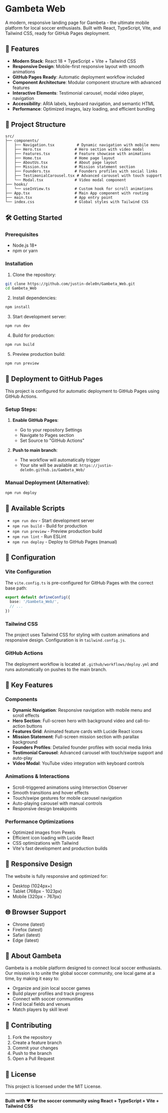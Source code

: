 # Gambeta Web

A modern, responsive landing page for Gambeta - the ultimate mobile platform for local soccer enthusiasts. Built with React, TypeScript, Vite, and Tailwind CSS, ready for GitHub Pages deployment.

## 🚀 Features

- **Modern Stack**: React 18 + TypeScript + Vite + Tailwind CSS
- **Responsive Design**: Mobile-first responsive layout with smooth animations
- **GitHub Pages Ready**: Automatic deployment workflow included
- **Component Architecture**: Modular component structure with advanced features
- **Interactive Elements**: Testimonial carousel, modal video player, navigation
- **Accessibility**: ARIA labels, keyboard navigation, and semantic HTML
- **Performance**: Optimized images, lazy loading, and efficient bundling

## 📁 Project Structure

```
src/
├── components/
│   ├── Navigation.tsx          # Dynamic navigation with mobile menu
│   ├── Hero.tsx               # Hero section with video modal
│   ├── Features.tsx           # Feature showcase with animations
│   ├── Home.tsx               # Home page layout
│   ├── AboutUs.tsx            # About page layout
│   ├── Mission.tsx            # Mission statement section
│   ├── Founders.tsx           # Founders profiles with social links
│   ├── TestimonialCarousel.tsx # Advanced carousel with touch support
│   └── Modal.tsx              # Video modal component
├── hooks/
│   └── useInView.ts           # Custom hook for scroll animations
├── App.tsx                    # Main App component with routing
├── main.tsx                   # App entry point
└── index.css                  # Global styles with Tailwind CSS
```

## 🛠️ Getting Started

### Prerequisites

- Node.js 18+ 
- npm or yarn

### Installation

1. Clone the repository:
```bash
git clone https://github.com/justin-dele0n/Gambeta_Web.git
cd Gambeta_Web
```

2. Install dependencies:
```bash
npm install
```

3. Start development server:
```bash
npm run dev
```

4. Build for production:
```bash
npm run build
```

5. Preview production build:
```bash
npm run preview
```

## 🚀 Deployment to GitHub Pages

This project is configured for automatic deployment to GitHub Pages using GitHub Actions.

### Setup Steps:

1. **Enable GitHub Pages**:
   - Go to your repository Settings
   - Navigate to Pages section
   - Set Source to "GitHub Actions"

2. **Push to main branch**:
   - The workflow will automatically trigger
   - Your site will be available at: `https://justin-dele0n.github.io/Gambeta_Web/`

### Manual Deployment (Alternative):

```bash
npm run deploy
```

## 📝 Available Scripts

- `npm run dev` - Start development server
- `npm run build` - Build for production
- `npm run preview` - Preview production build
- `npm run lint` - Run ESLint
- `npm run deploy` - Deploy to GitHub Pages (manual)

## 🔧 Configuration

### Vite Configuration

The `vite.config.ts` is pre-configured for GitHub Pages with the correct base path:

```typescript
export default defineConfig({
  base: '/Gambeta_Web/',
  // ...
})
```

### Tailwind CSS

The project uses Tailwind CSS for styling with custom animations and responsive design. Configuration is in `tailwind.config.js`.

### GitHub Actions

The deployment workflow is located at `.github/workflows/deploy.yml` and runs automatically on pushes to the main branch.

## 🎨 Key Features

### Components
- **Dynamic Navigation**: Responsive navigation with mobile menu and scroll effects
- **Hero Section**: Full-screen hero with background video and call-to-action buttons
- **Features Grid**: Animated feature cards with Lucide React icons
- **Mission Statement**: Full-screen mission section with parallax background
- **Founders Profiles**: Detailed founder profiles with social media links
- **Testimonial Carousel**: Advanced carousel with touch/swipe support and auto-play
- **Video Modal**: YouTube video integration with keyboard controls

### Animations & Interactions
- Scroll-triggered animations using Intersection Observer
- Smooth transitions and hover effects
- Touch/swipe gestures for mobile carousel navigation
- Auto-playing carousel with manual controls
- Responsive design breakpoints

### Performance Optimizations
- Optimized images from Pexels
- Efficient icon loading with Lucide React
- CSS optimizations with Tailwind
- Vite's fast development and production builds

## 📱 Responsive Design

The website is fully responsive and optimized for:
- Desktop (1024px+)
- Tablet (768px - 1023px) 
- Mobile (320px - 767px)

## 🌐 Browser Support

- Chrome (latest)
- Firefox (latest)
- Safari (latest)
- Edge (latest)

## 🎯 About Gambeta

Gambeta is a mobile platform designed to connect local soccer enthusiasts. Our mission is to unite the global soccer community, one local game at a time, by making it easy to:

- Organize and join local soccer games
- Build player profiles and track progress
- Connect with soccer communities
- Find local fields and venues
- Match players by skill level

## 🤝 Contributing

1. Fork the repository
2. Create a feature branch
3. Commit your changes
4. Push to the branch
5. Open a Pull Request

## 📄 License

This project is licensed under the MIT License.

---

**Built with ❤️ for the soccer community using React + TypeScript + Vite + Tailwind CSS**
